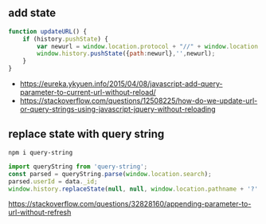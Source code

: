 ## add state

```javascript
function updateURL() {
    if (history.pushState) {
        var newurl = window.location.protocol + "//" + window.location.host + window.location.pathname + '?para=hello';
        window.history.pushState({path:newurl},'',newurl);
    }
}
```

- https://eureka.ykyuen.info/2015/04/08/javascript-add-query-parameter-to-current-url-without-reload/
- https://stackoverflow.com/questions/12508225/how-do-we-update-url-or-query-strings-using-javascript-jquery-without-reloading

## replace state with query string

`npm i query-string`

```javascript
import queryString from 'query-string';
const parsed = queryString.parse(window.location.search);
parsed.userId = data._id;
window.history.replaceState(null, null, window.location.pathname + '?' + queryString.stringify(parsed));
```

https://stackoverflow.com/questions/32828160/appending-parameter-to-url-without-refresh
